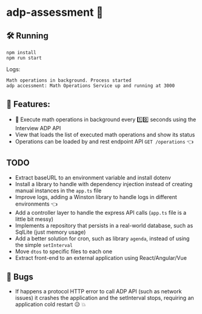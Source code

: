 # adp-assessment :evergreen_tree:

## :hammer_and_wrench: Running

```
npm install
npm run start
```

Logs:

```
Math operations in background. Process started
adp accessment: Math Operations Service up and running at 3000
```

## :rocket: Features:
- :diamond_shape_with_a_dot_inside: Execute math operations in background every :one::zero: seconds using the Interview ADP API
- View that loads the list of executed math operations and show its status
- Operations can be loaded by and rest endpoint API `GET /operations` :point_left:

## TODO 
- Extract baseURL to an environment variable and install dotenv 
- Install a library to handle with dependency injection instead of creating manual instances in the `app.ts` file 
- Improve logs, adding a Winston library to handle logs in different environments :point_left:
- Add a controller layer to handle the express API calls (`app.ts` file is a little bit messy)
- Implements a repository that persists in a real-world database, such as SqlLite (just memory usage)
- Add a better solution for cron, such as library `agenda`, instead of using the simple `setInterval`
- Move `dtos` to specific files to each one
- Extract front-end to an external application using React/Angular/Vue

## :bug: Bugs
- If happens a protocol HTTP error to call ADP API (such as network issues) it crashes the application and the setInterval stops, requiring an application cold restart :disappointed_relieved: :collision: